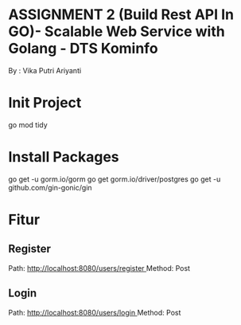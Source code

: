 # ASSIGNMENT 2 (Build Rest API In GO)- Scalable Web Service with Golang - DTS Kominfo
By : Vika Putri Ariyanti

# Init Project
go mod tidy

# Install Packages
go get -u gorm.io/gorm
go get gorm.io/driver/postgres
go get -u github.com/gin-gonic/gin 

# Fitur
## Register
Path: [http://localhost:8080/users/register ](http://localhost:8080//users/register)
Method: Post
## Login
Path: [http://localhost:8080/users/login ](http://localhost:8080//users/login)
Method: Post
